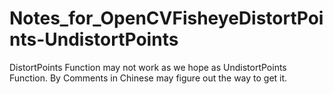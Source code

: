 # Notes_for_OpenCVFisheyeDistortPoints-UndistortPoints
DistortPoints Function may not work as we hope as UndistortPoints Function. By Comments in Chinese may figure out the way to get it.
